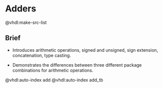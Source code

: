 # Adders

@vhdl:make-src-list

## Brief

- Introduces arithmetic operations, signed and unsigned, sign extension, concatenation, type casting.

- Demonstrates the differences between three different package combinations for arithmetic operations.

@vhdl:auto-index add
@vhdl:auto-index add_tb